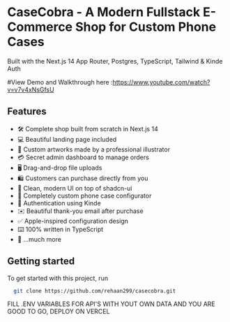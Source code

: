 # CaseCobra - A Modern Fullstack E-Commerce Shop for Custom Phone Cases

Built with the Next.js 14 App Router, Postgres, TypeScript, Tailwind & Kinde Auth

#View Demo and Walkthrough here :https://www.youtube.com/watch?v=v7v4xNsGfsU

## Features

- 🛠️ Complete shop built from scratch in Next.js 14
- 💻 Beautiful landing page included
- 🎨 Custom artworks made by a professional illustrator
- 💳 Secret admin dashboard to manage orders
- 🖥️ Drag-and-drop file uploads
- 🛍️ Customers can purchase directly from you
- 🌟 Clean, modern UI on top of shadcn-ui
- 🛒 Completely custom phone case configurator
- 🔑 Authentication using Kinde
- ✉️ Beautiful thank-you email after purchase
- ✅ Apple-inspired configuration design
- ⌨️ 100% written in TypeScript
- 🎁 ...much more

## Getting started

To get started with this project, run

```bash
  git clone https://github.com/rehaan299/casecobra.git
```
FILL .ENV VARIABLES FOR API'S WITH YOUT OWN DATA AND YOU ARE GOOD TO GO, DEPLOY ON VERCEL 

